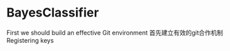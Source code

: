 # BayesClassifier
First we should build an effective Git environment
首先建立有效的git合作机制
Registering keys
